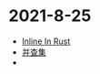 

# 2021-8-25

- [Inline In Rust](https://matklad.github.io/2021/07/09/inline-in-rust.html)
- [并查集](https://zhuanlan.zhihu.com/p/93647900)
- 

